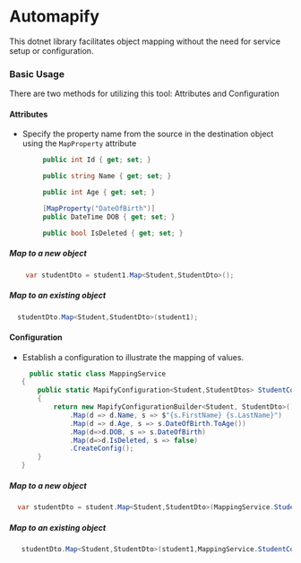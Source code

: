 # Automapify
This dotnet library facilitates object mapping without the need for service setup or configuration.

### Basic Usage
There are two methods for utilizing this tool: Attributes and Configuration
#### **Attributes**

- Specify the property name from the source in the destination object using the `MapProperty` attribute

   ```csharp
        public int Id { get; set; }

        public string Name { get; set; }

        public int Age { get; set; }

        [MapProperty("DateOfBirth")]
        public DateTime DOB { get; set; }

        public bool IsDeleted { get; set; }
   ```

##### Map to a new object
```csharp
    var studentDto = student1.Map<Student,StudentDto>();
```

##### Map to an existing object

  ```csharp
    studentDto.Map<Student,StudentDto>(student1);
  ```

#### **Configuration**

- Establish a configuration to illustrate the mapping of values.

 ```csharp
      public static class MappingService
    {
        public static MapifyConfiguration<Student,StudentDtos> StudentConfig()
        {
            return new MapifyConfigurationBuilder<Student, StudentDto>()
                .Map(d => d.Name, s => $"{s.FirstName} {s.LastName}")
                .Map(d => d.Age, s => s.DateOfBirth.ToAge())
                .Map(d=>d.DOB, s => s.DateOfBirth)
                .Map(d=>d.IsDeleted, s => false)
                .CreateConfig();
        }
    }
 ```

##### Map to a new object

  ```csharp
    var studentDto = student.Map<Student,StudentDto>(MappingService.StudentConfig());
  ```

##### Map to an existing object

```csharp
   studentDto.Map<Student,StudentDto>(student1,MappingService.StudentConfig());
```

